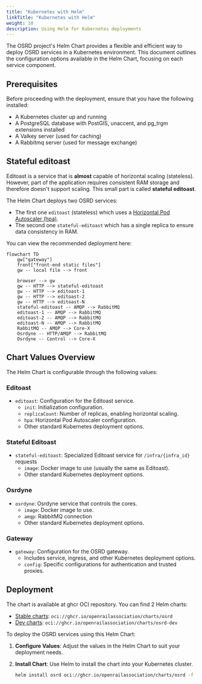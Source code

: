 ```yaml
---
title: "Kubernetes with Helm"
linkTitle: "Kubernetes with Helm"
weight: 10
description: Using Helm for Kubernetes deployments
---
```


The OSRD project's Helm Chart provides a flexible and efficient way to deploy OSRD services in a Kubernetes environment. This document outlines the configuration options available in the Helm Chart, focusing on each service component.

## Prerequisites

Before proceeding with the deployment, ensure that you have the following installed:
- A Kubernetes cluster up and running
- A PostgreSQL database with PostGIS, unaccent, and pg_trgm extensions installed
- A Valkey server (used for caching)
- A Rabbitmq server (used for message exchange)

## Stateful editoast

Editoast is a service that is **almost** capable of horizontal scaling (stateless). However, part of the application requires consistent RAM storage and therefore doesn't support scaling. This small part is called **stateful editoast**.

The Helm Chart deploys two OSRD services:

- The first one `editoast` (stateless) which uses a [Horizontal Pod Autoscaler (hpa)](https://kubernetes.io/docs/tasks/run-application/horizontal-pod-autoscale/).
- The second one `stateful-editoast` which has a single replica to ensure data consistency in RAM.

You can view the recommended deployment here:

```mermaid
flowchart TD
    gw["gateway"]
    front["front-end static files"]
    gw -- local file --> front

    browser --> gw
    gw -- HTTP --> stateful-editoast
    gw -- HTTP --> editoast-1
    gw -- HTTP --> editoast-2
    gw -- HTTP --> editoast-N
    stateful-editoast -- AMQP --> RabbitMQ
    editoast-1 -- AMQP --> RabbitMQ
    editoast-2 -- AMQP --> RabbitMQ
    editoast-N -- AMQP --> RabbitMQ
    RabbitMQ -- AMQP --> Core-X
    Osrdyne -- HTTP/AMQP --> RabbitMQ
    Osrdyne -- Control --> Core-X
```

## Chart Values Overview

The Helm Chart is configurable through the following values:

### Editoast

  - `editoast`: Configuration for the Editoast service.
    - `init`: Initialization configuration.
    - `replicaCount`: Number of replicas, enabling horizontal scaling.
    - `hpa`: Horizontal Pod Autoscaler configuration.
    - Other standard Kubernetes deployment options.

### Stateful Editoast

  - `stateful-editoast`: Specialized Editoast service for `/infra/{infra_id}` requests
    - `image`: Docker image to use (usually the same as Editoast).
    - Other standard Kubernetes deployment options.

### Osrdyne

- `osrdyne`: Osrdyne service that controls the cores.
  - `image`: Docker image to use.
  - `amqp`: RabbitMQ connection
  - Other standard Kubernetes deployment options.

### Gateway

- `gateway`: Configuration for the OSRD gateway.
  - Includes service, ingress, and other Kubernetes deployment options.
  - `config`: Specific configurations for authentication and trusted proxies.

## Deployment

The chart is available at ghcr OCI repository. You can find 2 Helm charts:
 - [Stable charts](https://github.com/openrailassociation/osrd-chart/pkgs/container/charts%2Fosrd): `oci://ghcr.io/openrailassociation/charts/osrd`
 - [Dev charts](https://github.com/OpenRailAssociation/osrd-chart/pkgs/container/charts%2Fosrd-dev): `oci://ghcr.io/openrailassociation/charts/osrd-dev`

To deploy the OSRD services using this Helm Chart:

1. **Configure Values**: Adjust the values in the Helm Chart to suit your deployment needs.
2. **Install Chart**: Use Helm to install the chart into your Kubernetes cluster.

   ```bash
   helm install osrd oci://ghcr.io/openrailassociation/charts/osrd -f values.yml
   ```
